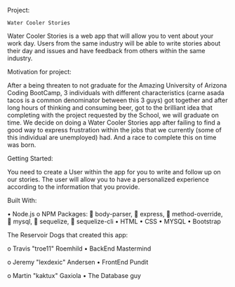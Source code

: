 Project:

    Water Cooler Stories

Water Cooler Stories is a web app that will allow you to vent about your work day. Users from the same industry will be able to write stories about their day and issues and have feedback from others within the same industry. 

Motivation for project:

After a being threaten to not graduate for the Amazing University of Arizona Coding BootCamp, 3 individuals with different characteristics (carne asada tacos is a common denominator between this 3 guys) got together and after long hours of thinking and consuming beer, got to the brilliant idea that completing 
with the project requested by the School, we will graduate on time. We decide on doing a Water Cooler Stories app after failing to find a good
way to express frustration within the jobs that we currently (some of this individual are unemployed) had. And a race to complete this on time was born.

Getting Started:

You need to create a User within the app for you to write and follow up on our stories. The user will allow you to have a personalized experience according to the information that you provide.

Built With:

•	Node.js
o	NPM Packages:
	body-parser,
	express,
	method-override,
	mysql,
	sequelize,
	sequelize-cli
•	HTML
•	CSS
•	MYSQL
•	Bootstrap

The Reservoir Dogs that created this app:

o	Travis "troe11" Roemhild
•	BackEnd Mastermind

o	Jeremy "lexdexic" Andersen
•	FrontEnd Pundit

o	Martin "kaktux" Gaxiola
•	The Database guy








